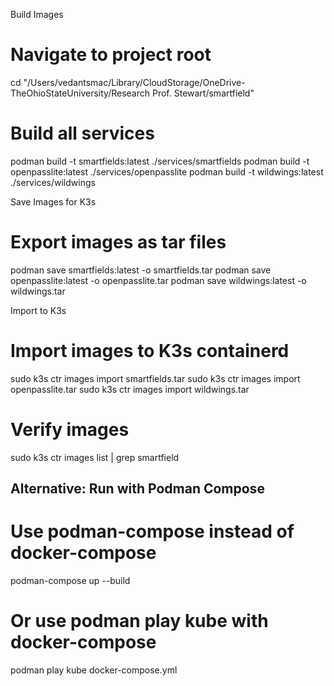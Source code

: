 Build Images

# Navigate to project root
cd "/Users/vedantsmac/Library/CloudStorage/OneDrive-TheOhioStateUniversity/Research Prof. Stewart/smartfield"

# Build all services
podman build -t smartfields:latest ./services/smartfields
podman build -t openpasslite:latest ./services/openpasslite
podman build -t wildwings:latest ./services/wildwings

Save Images for K3s

# Export images as tar files
podman save smartfields:latest -o smartfields.tar
podman save openpasslite:latest -o openpasslite.tar
podman save wildwings:latest -o wildwings.tar

Import to K3s

# Import images to K3s containerd
sudo k3s ctr images import smartfields.tar
sudo k3s ctr images import openpasslite.tar
sudo k3s ctr images import wildwings.tar

# Verify images
sudo k3s ctr images list | grep smartfield

## Alternative: Run with Podman Compose

# Use podman-compose instead of docker-compose
podman-compose up --build

# Or use podman play kube with docker-compose
podman play kube docker-compose.yml